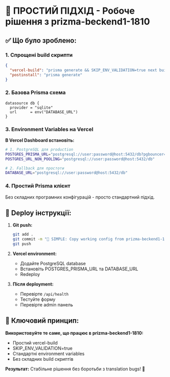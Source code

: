 # 🎯 ПРОСТИЙ ПІДХІД - Робоче рішення з prizma-beckend1-1810

## ✅ Що було зроблено:

### 1. **Спрощені build скрипти**
```json
{
  "vercel-build": "prisma generate && SKIP_ENV_VALIDATION=true next build",
  "postinstall": "prisma generate"
}
```

### 2. **Базова Prisma схема**
```prisma
datasource db {
  provider = "sqlite"
  url      = env("DATABASE_URL")
}
```

### 3. **Environment Variables на Vercel**

**В Vercel Dashboard встановіть:**

```bash
# 1. PostgreSQL для production
POSTGRES_PRISMA_URL="postgresql://user:password@host:5432/db?pgbouncer=true&connect_timeout=15"
POSTGRES_URL_NON_POOLING="postgresql://user:password@host:5432/db"

# 2. Fallback для простоти
DATABASE_URL="postgresql://user:password@host:5432/db"
```

### 4. **Простий Prisma клієнт**
Без складних програмних конфігурацій - просто стандартний підхід.

## 🚀 **Deploy інструкції:**

1. **Git push:**
   ```bash
   git add .
   git commit -m "🎯 SIMPLE: Copy working config from prizma-beckend1-1810"
   git push
   ```

2. **Vercel environment:**
   - Додайте PostgreSQL database
   - Встановіть POSTGRES_PRISMA_URL та DATABASE_URL
   - Redeploy

3. **Після deployment:**
   - Перевірте `/api/health`
   - Тестуйте форму
   - Перевірте admin панель

## 🎯 **Ключовий принцип:**

**Використовуйте те саме, що працює в prizma-beckend1-1810:**
- Простий vercel-build
- SKIP_ENV_VALIDATION=true
- Стандартні environment variables
- Без складних build скриптів

**Результат:** Стабільне рішення без боротьби з translation bugs! 🎉